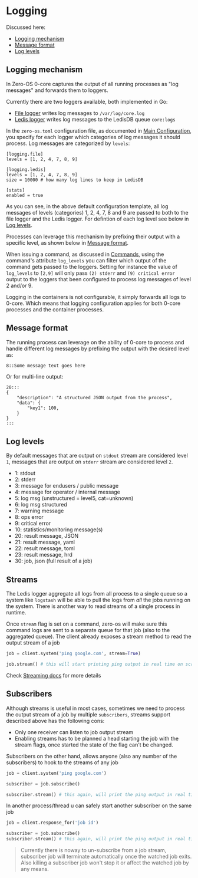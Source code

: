 # Logging

Discussed here:

- [Logging mechanism](#logging-mechanism)
- [Message format](#message-format)
- [Log levels](#log-levels)


## Logging mechanism

In Zero-OS 0-core captures the output of all running processes as "log messages" and forwards them to loggers.

Currently there are two loggers available, both implemented in Go:
- [File logger](/core0/logger/logger.go) writes log messages to `/var/log/core.log`
- [Ledis logger](/core0/logger/ledis.go) writes log messages to the LedisDB queue `core:logs`

In the `zero-os.toml` configuration file, as documented in [Main Configuration](../config/main.md), you specify for each logger which categories of log messages it should process. Log messages are categorized by `levels`:

```
[logging.file]
levels = [1, 2, 4, 7, 8, 9]

[logging.ledis]
levels = [1, 2, 4, 7, 8, 9]
size = 10000 # how many log lines to keep in LedisDB

[stats]
enabled = true
```

As you can see, in the above default configuration template, all log messages of levels (categories) 1, 2, 4, 7, 8 and 9 are passed to both to the file logger and the Ledis logger. For defintion of each log level see below in [Log levels](#log-levels).

Processes can leverage this mechanism by prefixing their output with a specific level, as shown below in [Message format](#logging-format).

When issuing a command, as discussed in [Commands](../interacting/commands/README.md), using the command's attribute `log_levels` you can filter which output of the command gets passed to the loggers. Setting for instance the value of `log_levels` to `[2,9]` will only pass `(2) stderr` and `(9) critical error` output to the loggers that been configured to process log messages of level 2 and/or 9.

Logging in the containers is not configurable, it simply forwards all logs to 0-core. Which means that logging configuration applies for both 0-core processes and the container processes.


## Message format

The running process can leverage on the ability of 0-core to process and handle different log messages by prefixing the output with the desired level as:
```
8::Some message text goes here
```

Or for multi-line output:
```
20:::
{
    "description": "A structured JSON output from the process",
    "data": {
        "key1": 100,
    }
}
:::
```


## Log levels

By default messages that are output on `stdout` stream are considered level `1`, messages that are output on `stderr` stream are considered level `2`.

- 1: stdout
- 2: stderr
- 3: message for endusers / public message
- 4: message for operator / internal message
- 5: log msg (unstructured = level5, cat=unknown)
- 6: log msg structured
- 7: warning message
- 8: ops error
- 9: critical error
- 10: statistics/monitoring message(s)
- 20: result message, JSON
- 21: result message, yaml
- 22: result message, toml
- 23: result message, hrd
- 30: job, json (full result of a job)


## Streams
The Ledis logger aggregate all logs from all process to a single queue so a system like `logstash` will be
able to pull the logs from _all_ the jobs running on the system. There is another way to read streams 
of a single process in runtime.

Once `stream` flag is set on a command, zero-os will make sure this command logs are sent to a separate queue for that
job (also to the aggregated queue). The client already exposes a stream method to read the output stream of a job

```python
job = client.system('ping google.com', stream=True)

job.stream() # this will start printing ping output in real time on screen. Check stream docstr
```

Check [Streaming docs](../interacting/streaming.md) for more details
 
## Subscribers
Although streams is useful in most cases, sometimes we need to process the output stream of a job
by multiple `subscribers`, streams support described above has the following cons:

- Only one receiver can listen to job output stream
- Enabling streams has to be planned a head starting the job with the stream flags, once started
  the state of the flag can't be changed.

Subscribers on the other hand, allows anyone (also any number of the subscribers) to hook to the streams of any job

```python
job = client.system('ping google.com')

subscriber = job.subscribe()

subscriber.stream() # this again, will print the ping output in real time on screen. Check stream docstr
```

In another process/thread u can safely start another subscriber on the same job

```python
job = client.response_for('job id')

subscriber = job.subscribe()
subscriber.stream() # this again, will print the ping output in real time on screen. Check stream docstr
```

> Currently there is noway to un-subscribe from a job stream, subscriber job will terminate automatically
once the watched job exits. Also killing a subscriber job won't stop it or affect the watched job by any means.
